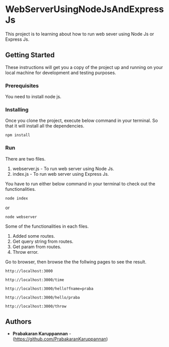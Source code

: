 # WebServerUsingNodeJsAndExpressJs

This project is to learning about how to run web sever using Node Js or Express Js.

## Getting Started
These instructions will get you a copy of the project up and running on your local machine for development and testing purposes.

### Prerequisites

You need to install node js.

### Installing
Once you clone the project, execute below command in your terminal. So that it will install all the dependencies.
```
npm install
```

### Run
There are two files.
1. webserver.js - To run web server using Node Js.
2. index.js - To run web server using Express Js.

You have to run either below command in your terminal to check out the functionalities.

```
node index
```
or 
```
node webserver
```

Some of the functionalities in each files.
1. Added some routes.
2. Get query string from routes.
3. Get param from routes.
4. Throw error.

Go to browser, then browse the the follwing pages to see the result.
```
http://localhost:3000
```
```
http://localhost:3000/time
```
```
http://localhost:3000/hello?fname=praba
```
```
http://localhost:3000/hello/praba
```
```
http://localhost:3000/throw
```

## Authors

* **Prabakaran Karuppannan** - (https://github.com/PrabakaranKaruppannan)
